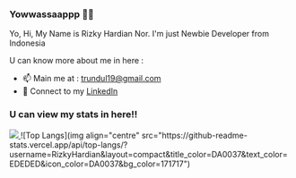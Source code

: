 ### Yowwassaappp 👊👊
Yo, Hi, My Name is Rizky Hardian Nor. I'm just Newbie Developer from Indonesia


U can know more about me in here :
- 📫 Main me at : <a href="mailto:trundul19@gmail.com">trundul19@gmail.com</a>
- 🔗 Connect to my <a href="https://www.linkedin.com/in/rizky-hardian">LinkedIn</a>


<h3 align="left"> U can view my stats in here!!</h3>
<a href="https://github.com/RizkyHardian">
    <img align="centre" src="https://github-readme-stats.vercel.app/api?username=RizkyHardian&count_private=true&include_all_commits=true&show_icons=true&title_color=DA0037&text_color=EDEDED&icon_color=DA0037&bg_color=171717" />
</a>
    ![Top Langs](img align="centre" src="https://github-readme-stats.vercel.app/api/top-langs/?username=RizkyHardian&layout=compact&title_color=DA0037&text_color=EDEDED&icon_color=DA0037&bg_color=171717")
